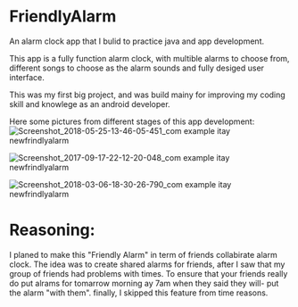 # FriendlyAlarm
An alarm clock app that I bulid to practice java and app development.


This app is a fully function alarm clock, with multible alarms to choose from, different songs to choose as the alarm sounds
and fully desiged user interface.

This was my first big project, and was build mainy for improving my coding skill and knowlege as an android developer.

Here some pictures from different stages of this app development:
![Screenshot_2018-05-25-13-46-05-451_com example itay newfrindlyalarm](https://user-images.githubusercontent.com/61385424/75156802-942e0980-571b-11ea-86e2-974faa8f458e.png)

![Screenshot_2017-09-17-22-12-20-048_com example itay newfrindlyalarm](https://user-images.githubusercontent.com/61385424/75156815-97c19080-571b-11ea-8a8a-50c8e41db5cc.png)

![Screenshot_2018-03-06-18-30-26-790_com example itay newfrindlyalarm](https://user-images.githubusercontent.com/61385424/75156818-98f2bd80-571b-11ea-9b26-e3a76805725b.png)


# Reasoning:
I planed to make this "Friendly Alarm" in term of friends collabirate alarm clock.
The idea was to create shared alarms for friends, after I saw that my group of friends had problems with times.
To ensure that your friends really do put alrams for tomarrow morning ay 7am when they said they will- put the alarm "with them".
finally, I skipped this feature from time reasons.
